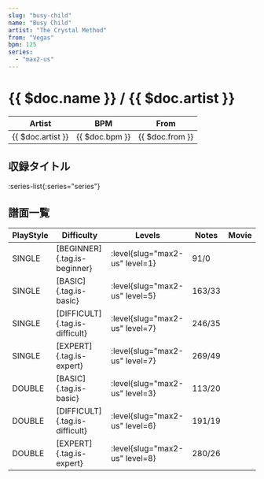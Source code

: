 ```yaml
---
slug: "busy-child"
name: "Busy Child"
artist: "The Crystal Method"
from: "Vegas"
bpm: 125
series:
  - "max2-us"
---
```


# {{ $doc.name }} / {{ $doc.artist }}

|Artist|BPM|From|
|------|---|----|
|{{ $doc.artist }}|{{ $doc.bpm }}|{{ $doc.from }}|

## 収録タイトル

:series-list{:series="series"}

## 譜面一覧

|PlayStyle|Difficulty|Levels|Notes|Movie|
|---------|----------|------|-----|-----|
|SINGLE|[BEGINNER]{.tag.is-beginner}|<div class="field is-grouped is-grouped-multiline">:level{slug="max2-us" level=1}</div>|91/0||
|SINGLE|[BASIC]{.tag.is-basic}|<div class="field is-grouped is-grouped-multiline">:level{slug="max2-us" level=5}</div>|163/33||
|SINGLE|[DIFFICULT]{.tag.is-difficult}|<div class="field is-grouped is-grouped-multiline">:level{slug="max2-us" level=7}</div>|246/35||
|SINGLE|[EXPERT]{.tag.is-expert}|<div class="field is-grouped is-grouped-multiline">:level{slug="max2-us" level=7}</div>|269/49||
|DOUBLE|[BASIC]{.tag.is-basic}|<div class="field is-grouped is-grouped-multiline">:level{slug="max2-us" level=3}</div>|113/20||
|DOUBLE|[DIFFICULT]{.tag.is-difficult}|<div class="field is-grouped is-grouped-multiline">:level{slug="max2-us" level=6}</div>|191/19||
|DOUBLE|[EXPERT]{.tag.is-expert}|<div class="field is-grouped is-grouped-multiline">:level{slug="max2-us" level=8}</div>|280/26||

